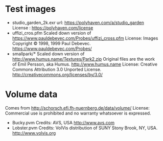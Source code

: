 # Test images

 - studio_garden_2k.exr
    url: https://polyhaven.com/a/studio_garden
    License : https://polyhaven.com/license
 - uffizi_cros.pfm
   Scaled down version of https://www.pauldebevec.com/Probes/uffizi_cross.pfm
   License: Images Copyright © 1998, 1999 Paul Debevec. https://www.pauldebevec.com/Probes/
 - smallpark/*
    Scaled down version of http://www.humus.name/Textures/Park2.zip
    Original files are the work of Emil Persson, aka Humus. http://www.humus.name
    License: Creative Commons Attribution 3.0 Unported License. http://creativecommons.org/licenses/by/3.0/

# Volume data

Comes from http://schorsch.efi.fh-nuernberg.de/data/volume/
License: Commercial use is prohibited and no warranty whatsoever is expressed.

 - Bucky.pvm
   Credits: AVS, USA http://www.avs.com
 - Lobster.pvm
   Credits: VolVis distribution of SUNY Stony Brook, NY, USA. http://www.volvis.org
